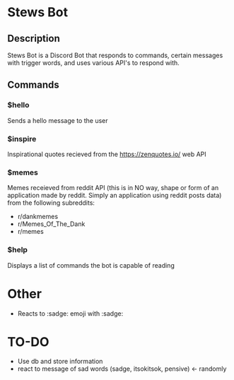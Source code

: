 # Stews Bot

## Description
Stews Bot is a Discord Bot that responds to commands, certain messages with trigger words, and uses various API's to respond with.

## Commands

### $hello
Sends a hello message to the user

### $inspire
Inspirational quotes recieved from the https://zenquotes.io/ web API

### $memes
Memes receieved from reddit API (this is in NO way, shape or form of an application made by reddit. Simply an application using reddit posts data) from the following subreddits:
- r/dankmemes
- r/Memes_Of_The_Dank
- r/memes

### $help
Displays a list of commands the bot is capable of reading


# Other
- Reacts to :sadge: emoji with :sadge:

# TO-DO 
- Use db and store information
- react to message of sad words (sadge, itsokitsok, pensive) <- randomly
